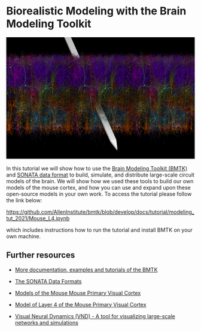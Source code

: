 # Biorealistic Modeling with the Brain Modeling Toolkit

![Models of the Mouse V1 with a Neuropixels Probe](./assets/mousev1.png)

In this tutorial we will show how to use the [Brain Modeling Toolkit (BMTK)](https://alleninstitute.github.io/bmtk/) and
[SONATA data format](https://github.com/AllenInstitute/sonata) to build, simulate, and distribute large-scale circuit
models of the brain. We will show how we used these tools to build our own models of the mouse cortex, and how you can
use and expand upon these open-source models in your own work. To access the tutorial please follow the link below:

https://github.com/AllenInstitute/bmtk/blob/develop/docs/tutorial/modeling_tut_2021/Mouse_L4.ipynb

which includes instructions how to run the tutorial and install BMTK on your own machine.


## Further resources

* [More documentation, examples and tutorials of the BMTK](https://alleninstitute.github.io/bmtk/)

* [The SONATA Data Formats](https://github.com/AllenInstitute/sonata)

* [Models of the Mouse Mouse Primary Visual Cortex](https://portal.brain-map.org/explore/models/mv1-all-layers)

* [Model of Layer 4 of the Mouse Primary Visual Cortex](https://portal.brain-map.org/explore/models/l4-mv1)

* [Visual Neural Dynamics (VND) - A tool for visualizing large-scale networks and simulations](http://www.ks.uiuc.edu/Research/vnd/)